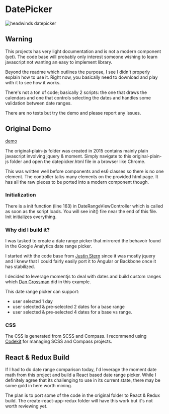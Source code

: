 # DatePicker

![headwinds datepicker](http://www.headwinds.net/lab/daterangepicker/images/daterangepicker.png)

## Warning 

This projects has very light documentation and is not a modern component (yet). The code base will probably only interest someone wishing to learn javascript not wanting an easy to implement library.

Beyond the readme which outlines the purpose, I see I didn't properly explain how to use it. Right now, you basically need to download and play with it to see how it works.

There's not a ton of code; basically 2 scripts: the one that draws the calendars and one that controls selecting the dates and handles some validation between date ranges.

There are no tests but try the demo and please report any issues. 

## Original Demo

[demo](http://headwinds.net/lab/daterangepicker/datepicker.html)

The original-plain-js folder was created in 2015 contains mainly plain javascript involving jquery & moment. Simply navigate to this original-plain-js folder and open the datepicker.html file in a browser like Chrome.

This was written well before components and es6 classes so there is no one element. The controller talks many elements on the provided html page. It has all the raw pieces to be ported into a modern component though.


### Initialization

There is a init function (line 163) in DateRangeViewController which is called as soon as the script loads. You will see init() fire near the end of this file. Init initializes everything.

### Why did I build it?

I was tasked to create a date range picker that mirrored the behavoir found in the Google Analytics date range picker. 
 
I started with the code base from [Justin Stern](http://foxrunsoftware.github.com/DatePicker/) since it was mostly jquery and I knew that I could fairly easily port it to Angular or Backbone once it has stabilized. 

I decided to leverage momentjs to deal with dates and build custom ranges which [Dan Grossman](http://www.dangrossman.info/2012/08/20/a-date-range-picker-for-twitter-bootstrap/) did in this example.

This date range picker can support:

* user selected 1 day
* user selected & pre-selected 2 dates for a base range
* user selected & pre-selected 4 dates for a base vs range. 


### CSS

The CSS is generated from SCSS and Compass. I recommend using [Codekit](https://incident57.com/codekit/) for managing SCSS and Compass projects.

## React & Redux Build

If I had to do date range comparison today, I'd leverage the moment date math from this project and build a React based date range picker. While I definitely agree that its challenging to use in its current state, there may be some gold in here worth mining.

The plan is to port some of the code in the original folder to React & Redux build. The create-react-app-redux folder will have this work but it's not worth reviewing yet.


